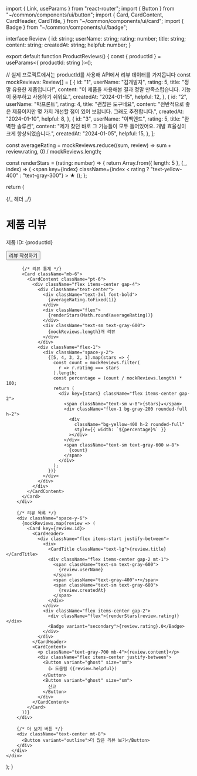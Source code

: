 import { Link, useParams } from "react-router";
import { Button } from "~/common/components/ui/button";
import {
Card,
CardContent,
CardHeader,
CardTitle,
} from "~/common/components/ui/card";
import { Badge } from "~/common/components/ui/badge";

interface Review {
id: string;
userName: string;
rating: number;
title: string;
content: string;
createdAt: string;
helpful: number;
}

export default function ProductReviews() {
const { productId } = useParams<{ productId: string }>();

// 실제 프로젝트에서는 productId를 사용해 API에서 리뷰 데이터를 가져옵니다
const mockReviews: Review[] = [
{
id: "1",
userName: "김개발자",
rating: 5,
title: "정말 유용한 제품입니다!",
content:
"이 제품을 사용해본 결과 정말 만족스럽습니다. 기능이 풍부하고 사용하기 쉬워요.",
createdAt: "2024-01-15",
helpful: 12,
},
{
id: "2",
userName: "박프론트",
rating: 4,
title: "괜찮은 도구네요",
content:
"전반적으로 좋은 제품이지만 몇 가지 개선할 점이 있어 보입니다. 그래도 추천합니다.",
createdAt: "2024-01-10",
helpful: 8,
},
{
id: "3",
userName: "이백엔드",
rating: 5,
title: "완벽한 솔루션",
content:
"제가 찾던 바로 그 기능들이 모두 들어있어요. 개발 효율성이 크게 향상되었습니다.",
createdAt: "2024-01-05",
helpful: 15,
},
];

const averageRating =
mockReviews.reduce((sum, review) => sum + review.rating, 0) /
mockReviews.length;

const renderStars = (rating: number) => {
return Array.from({ length: 5 }, (\_, index) => (
<span
key={index}
className={index < rating ? "text-yellow-400" : "text-gray-300"} >
★
</span>
));
};

return (
<div className="space-y-10">
<div className="">
{/_ 헤더 _/}
<div className="mb-8">
<div className="flex items-center justify-between mb-6">
<div>
<h1 className="text-3xl font-bold mb-2">제품 리뷰</h1>
<p className="text-gray-600">제품 ID: {productId}</p>
</div>
<Link to={`/products/${productId}/reviews/new`}>
<Button>리뷰 작성하기</Button>
</Link>
</div>

          {/* 리뷰 통계 */}
          <Card className="mb-6">
            <CardContent className="pt-6">
              <div className="flex items-center gap-4">
                <div className="text-center">
                  <div className="text-3xl font-bold">
                    {averageRating.toFixed(1)}
                  </div>
                  <div className="flex">
                    {renderStars(Math.round(averageRating))}
                  </div>
                  <div className="text-sm text-gray-600">
                    {mockReviews.length}개 리뷰
                  </div>
                </div>
                <div className="flex-1">
                  <div className="space-y-2">
                    {[5, 4, 3, 2, 1].map(stars => {
                      const count = mockReviews.filter(
                        r => r.rating === stars
                      ).length;
                      const percentage = (count / mockReviews.length) * 100;
                      return (
                        <div key={stars} className="flex items-center gap-2">
                          <span className="text-sm w-8">{stars}★</span>
                          <div className="flex-1 bg-gray-200 rounded-full h-2">
                            <div
                              className="bg-yellow-400 h-2 rounded-full"
                              style={{ width: `${percentage}%` }}
                            ></div>
                          </div>
                          <span className="text-sm text-gray-600 w-8">
                            {count}
                          </span>
                        </div>
                      );
                    })}
                  </div>
                </div>
              </div>
            </CardContent>
          </Card>
        </div>

        {/* 리뷰 목록 */}
        <div className="space-y-6">
          {mockReviews.map(review => (
            <Card key={review.id}>
              <CardHeader>
                <div className="flex items-start justify-between">
                  <div>
                    <CardTitle className="text-lg">{review.title}</CardTitle>
                    <div className="flex items-center gap-2 mt-1">
                      <span className="text-sm text-gray-600">
                        {review.userName}
                      </span>
                      <span className="text-gray-400">•</span>
                      <span className="text-sm text-gray-600">
                        {review.createdAt}
                      </span>
                    </div>
                  </div>
                  <div className="flex items-center gap-2">
                    <div className="flex">{renderStars(review.rating)}</div>
                    <Badge variant="secondary">{review.rating}.0</Badge>
                  </div>
                </div>
              </CardHeader>
              <CardContent>
                <p className="text-gray-700 mb-4">{review.content}</p>
                <div className="flex items-center justify-between">
                  <Button variant="ghost" size="sm">
                    👍 도움됨 ({review.helpful})
                  </Button>
                  <Button variant="ghost" size="sm">
                    신고
                  </Button>
                </div>
              </CardContent>
            </Card>
          ))}
        </div>

        {/* 더 보기 버튼 */}
        <div className="text-center mt-8">
          <Button variant="outline">더 많은 리뷰 보기</Button>
        </div>
      </div>
    </div>

);
}

